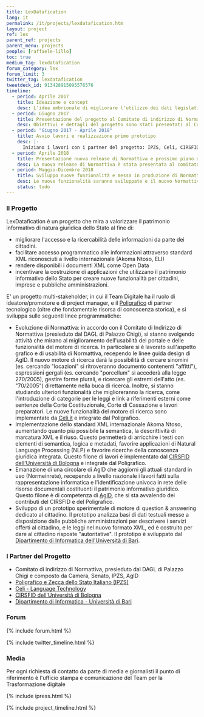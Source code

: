 ```yaml
---
title: LexDatafication
lang: it
permalink: /it/projects/lexdatafication.htm
layout: project
ref: lex
parent_ref: projects
parent_menu: projects
people: [raffaele-lillo]
toc: true
medium_tag: lexdatafication
forum_category: lex
forum_limit: 3
twitter_tag: lexdatafication
tweetdeck_id: 913428915095576576
timeline:
  - period: Aprile 2017
    title: Ideazione e concept
    desc: L'idea embrionale di migliorare l'utilizzo dei dati legislativi italiani inizia a prendere forma.
  - period: Giugno 2017
    title: Presentazione del progetto al Comitato di indirizzo di Normattiva
    desc: Obiettivi e dettagli del progetto sono stati presentati al Comitato di indirizzo di Normattiva, che approva.
  - period: "Giugno 2017 - Aprile 2018"
    title: Avvio lavori e realizzazione primo prototipo
    desc: |-
      Iniziano i lavori con i partner del progetto: IPZS, Celi, CIRSFID Univ. Bologna. Inoltre, si avvia un side project per la costruzione di un motore di question & answering per il cittadino, "Citizen Assistant", in collaborazione con il dipartimento di informatica dell'Università di Bari.
  - period: Aprile 2018
    title: Presentazione nuova release di Normattiva e prossimo piano di sviluppi al Comitato di indirizzo
    desc: La nuova release di Normattiva è stata presentata al comitato, che approva. I lavori si sono incentrati sul nuovo layout e sull'integrazione del nuovo motore di ricerca. Inoltre, è stato presentato al comitato il nuovo piano di sviluppo per la seconda parte del progetto che si incentra su ulteriori funzionalità di ricerca, introduzione dello standard normativo Akoma Ntoso e predisposizione contenuto normativo in Open Data, anche come bulk download.
  - period: Maggio-Dicembre 2018
    title: Sviluppo nuove funzionalità e messa in produzione di Normattiva. Emanazione di una circolare AgID che aggiorna standard XML.
    desc: Le nuove funzionalità saranno sviluppate e il nuovo Normattiva pronto per essere messo in produzione. Il Comitato sta valutando la nostra proposta di rendere disponibile in consultazione pubblica una versione beta del portale mano a mano che le nuove funzionalità verranno sviluppate, in modo da accogliere feedback e suggerimenti dagli utilizzatori finali. Inoltre, stiamo lavorando insieme ad AgID per la predisposizione di una nuova circolare su standard per la rappresentazione XML e identificazione univoca del patrimonio informativo di natura giuridica.
    status: todo
---
```


### Il Progetto
LexDatafication è un progetto che mira a valorizzare il patrimonio informativo di natura giuridica dello Stato al fine di:

* migliorare l'accesso e la ricercabilità delle informazioni da parte dei cittadini.
* facilitare accesso programmatico alle informazioni attraverso standard XML riconosciuti a livello internazionale (Akoma Ntoso, ELI)
* rendere disponibili i documenti XML come Open Data
* incentivare la costruzione di applicazioni che utilizzano il patrimonio informativo dello Stato per creare nuove funzionalità per cittadini, imprese e pubbliche amministrazioni.

E' un progetto multi-stakeholder, in cui il Team Digitale ha il ruolo di ideatore/promotore e di project manager, e il [Poligrafico](https://www.ipzs.it) di partner tecnologico (oltre che fondamentale risorsa di conoscenza storica), e si sviluppa sulle seguenti linee programmatiche:

* Evoluzione di Normattiva: in accordo con il Comitato di Indirizzo di Normattiva (presieduto dal DAGL di Palazzo Chigi), si stanno svolgendo attività che mirano al miglioramento dell'usabilità del portale e delle funzionalità del motore di ricerca. In particolare si è lavorato sull'aspetto grafico e di usabilità di Normattiva, recependo le linee guida design di AgID. Il nuovo motore di ricerca darà la possibilità di cercare sinomini (es. cercando "locazioni" si ritroveranno documento contenenti "affitti"), espressioni gergali (es. cercando "porcellum" si accederà alla legge 270/2005), gestire forme plurali, e ricercare gli estremi dell'atto (es. "70/2005") direttamente nella buca di ricerca. Inoltre, si stanno studiando ulteriori funzionalità che miglioreranno la ricerca, come l'introduzione di categorie per le leggi e link a riferimenti esterni come sentenze della Corte Costituzionale, Corte di Cassazione e lavori preparatori. Le nuove funzionalità del motore di ricerca sono implementate da [Celi.it](https://www.celi.it/) e integrate dal Poligrafico.
* Implementazione dello standard XML internazionale Akoma Ntoso, aumentando quanto più possibile la semantica, la descrittività di marcatura XML e il riuso. Questo permetterà di arricchire i testi con elementi di semantica, logica e metadati, favorire applicazioni di Natural Language Processing (NLP) e favorire ricerche della conoscenza giuridica integrata. Questo filone di lavori è implementato dal [CIRSFID dell'Università di Bologna](http://www.cirsfid.unibo.it/) e integrate dal Poligrafico.
* Emanazione di una circolare di AgID che aggiorni gli attuali standard in uso (Normeinrete), recependo a livello nazionale i lavori fatti sulla rappresentazione informatica e l'identificazione univoca in rete delle risorse documentali costituenti il patrimonio informativo giuridico. Questo filone è di competenza di [AgID](http://www.agid.gov.it/), che si sta avvalendo dei contributi del CIRSFID e del Poligrafico.
* Sviluppo di un prototipo sperimentale di motore di question & answering dedicato al cittadino. Il prototipo analizza basi di dati testuali messe a disposizione dalle pubbliche amministrazioni per descrivere i servizi offerti al cittadino, e le leggi nel nuovo formato XML, ed è costruito per dare al cittadino risposte "autoritative". Il prototipo è sviluppato dal [Dipartimento di Informatica dell'Università di Bari](www.di.uniba.it/).

### I Partner del Progetto

* Comitato di indirizzo di Normattiva, presieduto dal DAGL di Palazzo Chigi e composto da Camera, Senato, IPZS, AgID
* [Poligrafico e Zecca dello Stato Italiano (IPZS)](https://www.ipzs.it)
* [Celi - Language Technology](https://www.celi.it/)
* [CIRSFID dell'Università di Bologna](http://www.cirsfid.unibo.it/)
* [Dipartimento di Informatica - Università di Bari](www.di.uniba.it/)

### Forum

{% include forum.html %}

{% include twitter_timeline.html %}

### Media
Per ogni richiesta di contatto da parte di media e giornalisti il punto di riferimento è l'ufficio stampa e comunicazione del Team per la Trasformazione digitale

{% include ipress.html %}
<div id="content-ipress" data-key="01e87bed-f52e-4d6d-af32-c4ea59fd300a" data-lang="it" data-size="100" data-tag="10"></div>
<script type="text/javascript" src="/js/ipress.js"></script>

{% include project_timeline.html %}
